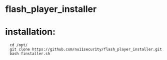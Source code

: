 # flash_player_installer
# installation:
```
  cd /opt/
  git clone https://github.com/nu11secur1ty/flash_player_installer.git
  bash finstaller.sh
```
